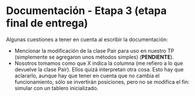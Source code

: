 # Documentación - Etapa 3 (etapa final de entrega) #

Algunas cuestiones a tener en cuenta al escribir la documentación:

  * Mencionar la modificación de la clase Pair para uso en nuestro TP (simplemente se agregaron unos métodos simples) (**PENDIENTE**).
  * Nosotros tomamos como que X indica la columna (me refiero a lo que devuelve la clase Pair). Ellos quizá interpretan otra cosa. Esto hay que aclararlo, aunque hay que tener en cuenta que no cambia el funcionamiento, sólo se invertirán posiciones, pero no se modifica el fin: simular con un tablero inicializado.